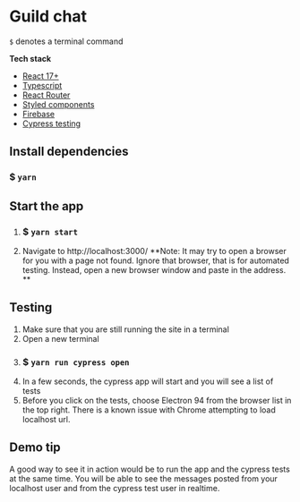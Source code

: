 # Guild chat

`$` denotes a terminal command

**Tech stack**
- [React 17+](https://reactjs.org/)
- [Typescript](https://www.typescriptlang.org/)
- [React Router](https://reactrouter.com/)
- [Styled components](https://styled-components.com/)
- [Firebase](https://firebase.google.com/)
- [Cypress testing](https://www.cypress.io/)

## Install dependencies
### $ `yarn`

## Start the app
1. ### $ `yarn start`
2. Navigate to http://localhost:3000/
**Note: It may try to open a browser for you with a page not found. Ignore that browser, that is for automated testing. Instead, open a new browser window and paste in the address. **

## Testing
1. Make sure that you are still running the site in a terminal
2. Open a new terminal
3. ### $ `yarn run cypress open`
4. In a few seconds, the cypress app will start and you will see a list of tests
5. Before you click on the tests, choose Electron 94 from the browser list in the top right. There is a known issue with Chrome attempting to load localhost url.


## Demo tip
A good way to see it in action would be to run the app and the cypress tests at the same time. You will be able to see the messages posted from your localhost user and from the cypress test user in realtime.